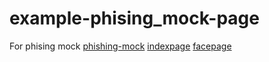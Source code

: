 # example-phising_mock-page
For phising mock
[phishing-mock](https://github.com/BoszGTec/phishing-mock)
[indexpage](https://tbcsos.github.io/example-phising_mock-page/index/)
[facepage](https://tbcsos.github.io/example-phising_mock-page/face/)
